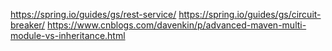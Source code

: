 https://spring.io/guides/gs/rest-service/
https://spring.io/guides/gs/circuit-breaker/
https://www.cnblogs.com/davenkin/p/advanced-maven-multi-module-vs-inheritance.html

